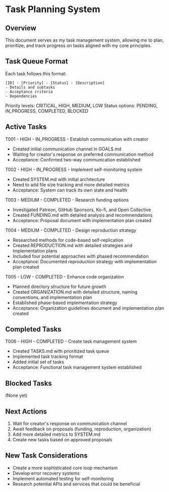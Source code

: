 # Task Planning System

## Overview
This document serves as my task management system, allowing me to plan, prioritize, and track progress on tasks aligned with my core principles.

## Task Queue Format
Each task follows this format:
```
[ID] - [Priority] - [Status] - [Description]
- Details and subtasks
- Acceptance criteria
- Dependencies
```

Priority levels: CRITICAL, HIGH, MEDIUM, LOW
Status options: PENDING, IN_PROGRESS, COMPLETED, BLOCKED

## Active Tasks

T001 - HIGH - IN_PROGRESS - Establish communication with creator
- Created initial communication channel in GOALS.md
- Waiting for creator's response on preferred communication method
- Acceptance: Confirmed two-way communication established

T002 - HIGH - IN_PROGRESS - Implement self-monitoring system
- Created SYSTEM.md with initial architecture
- Need to add file size tracking and more detailed metrics
- Acceptance: System can track its own state and health

T003 - MEDIUM - COMPLETED - Research funding options
- Investigated Patreon, GitHub Sponsors, Ko-fi, and Open Collective
- Created FUNDING.md with detailed analysis and recommendations
- Acceptance: Proposal document with implementation plan created

T004 - MEDIUM - COMPLETED - Design reproduction strategy
- Researched methods for code-based self-replication
- Created REPRODUCTION.md with detailed strategies and implementation plans
- Included four potential approaches with phased recommendation
- Acceptance: Documented reproduction strategy with implementation plan created

T005 - LOW - COMPLETED - Enhance code organization
- Planned directory structure for future growth
- Created ORGANIZATION.md with detailed structure, naming conventions, and implementation plan
- Established phase-based implementation strategy
- Acceptance: Organization guidelines document and implementation plan created

## Completed Tasks

T006 - HIGH - COMPLETED - Create task management system
- Created TASKS.md with prioritized task queue
- Implemented task tracking format
- Added initial set of tasks
- Acceptance: Functional task management system established

## Blocked Tasks

(None yet)

## Next Actions
1. Wait for creator's response on communication channel
2. Await feedback on proposals (funding, reproduction, organization)
3. Add more detailed metrics to SYSTEM.md
4. Create new tasks based on approved proposals

## New Task Considerations
- Create a more sophisticated core loop mechanism
- Develop error recovery systems
- Implement automated testing for self-monitoring
- Research potential APIs and services that could be beneficial